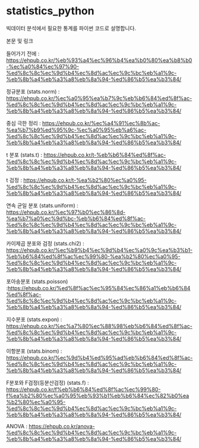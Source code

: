 # statistics_python
빅데이터 분석에서 필요한 통계를 파이썬 코드로 설명합니다.

본문 및 링크

들어가기 전에 : https://ehpub.co.kr/%eb%93%a4%ec%96%b4%ea%b0%80%ea%b8%b0-%ec%a0%84%ec%97%90-%ed%8c%8c%ec%9d%b4%ec%8d%ac%ec%9c%bc%eb%a1%9c-%eb%8b%a4%eb%a3%a8%eb%8a%94-%ed%86%b5%ea%b3%84/

정규분포 (stats.norm) : https://ehpub.co.kr/%ec%a0%95%ea%b7%9c%eb%b6%84%ed%8f%ac-%ed%8c%8c%ec%9d%b4%ec%8d%ac%ec%9c%bc%eb%a1%9c-%eb%8b%a4%eb%a3%a8%eb%8a%94-%ed%86%b5%ea%b3%84/

중심 극한 정리 : https://ehpub.co.kr/%ec%a4%91%ec%8b%ac-%ea%b7%b9%ed%95%9c-%ec%a0%95%eb%a6%ac-%ed%8c%8c%ec%9d%b4%ec%8d%ac%ec%9c%bc%eb%a1%9c-%eb%8b%a4%eb%a3%a8%eb%8a%94-%ed%86%b5%ea%b3%84/

t 분포 (stats.t) : https://ehpub.co.kr/t-%eb%b6%84%ed%8f%ac-%ed%8c%8c%ec%9d%b4%ec%8d%ac%ec%9c%bc%eb%a1%9c-%eb%8b%a4%eb%a3%a8%eb%8a%94-%ed%86%b5%ea%b3%84/

t 검정 : https://ehpub.co.kr/t-%ea%b2%80%ec%a0%95-%ed%8c%8c%ec%9d%b4%ec%8d%ac%ec%9c%bc%eb%a1%9c-%eb%8b%a4%eb%a3%a8%eb%8a%94-%ed%86%b5%ea%b3%84/

연속 균일 분포 (stats.uniform) : https://ehpub.co.kr/%ec%97%b0%ec%86%8d-%ea%b7%a0%ec%9d%bc-%eb%b6%84%ed%8f%ac-%ed%8c%8c%ec%9d%b4%ec%8d%ac%ec%9c%bc%eb%a1%9c-%eb%8b%a4%eb%a3%a8%eb%8a%94-%ed%86%b5%ea%b3%84/

카이제곱 분포와 검정 (stats.chi2) : https://ehpub.co.kr/%ec%b9%b4%ec%9d%b4%ec%a0%9c%ea%b3%b1-%eb%b6%84%ed%8f%ac%ec%99%80-%ea%b2%80%ec%a0%95-%ed%8c%8c%ec%9d%b4%ec%8d%ac%ec%9c%bc%eb%a1%9c-%eb%8b%a4%eb%a3%a8%eb%8a%94-%ed%86%b5%ea%b3%84/

포아송분포 (stats.poisson) :https://ehpub.co.kr/%ed%8f%ac%ec%95%84%ec%86%a1%eb%b6%84%ed%8f%ac-%ed%8c%8c%ec%9d%b4%ec%8d%ac%ec%9c%bc%eb%a1%9c-%eb%8b%a4%eb%a3%a8%eb%8a%94-%ed%86%b5%ea%b3%84/

지수분포 (stats.expon) : https://ehpub.co.kr/%ec%a7%80%ec%88%98%eb%b6%84%ed%8f%ac-%ed%8c%8c%ec%9d%b4%ec%8d%ac%ec%9c%bc%eb%a1%9c-%eb%8b%a4%eb%a3%a8%eb%8a%94-%ed%86%b5%ea%b3%84/

이항분포 (stats.binom) : https://ehpub.co.kr/%ec%9d%b4%ed%95%ad%eb%b6%84%ed%8f%ac-%ed%8c%8c%ec%9d%b4%ec%8d%ac%ec%9c%bc%eb%a1%9c-%eb%8b%a4%eb%a3%a8%eb%8a%94-%ed%86%b5%ea%b3%84/

F분포와 F검정(등분산검정) (stats.f) : https://ehpub.co.kr/f%eb%b6%84%ed%8f%ac%ec%99%80-f%ea%b2%80%ec%a0%95%eb%93%b1%eb%b6%84%ec%82%b0%ea%b2%80%ec%a0%95-%ed%8c%8c%ec%9d%b4%ec%8d%ac%ec%9c%bc%eb%a1%9c-%eb%8b%a4%eb%a3%a8%eb%8a%94-%ed%86%b5%ea%b3%84/

ANOVA : https://ehpub.co.kr/anova-%ed%8c%8c%ec%9d%b4%ec%8d%ac%ec%9c%bc%eb%a1%9c-%eb%8b%a4%eb%a3%a8%eb%8a%94-%ed%86%b5%ea%b3%84/

